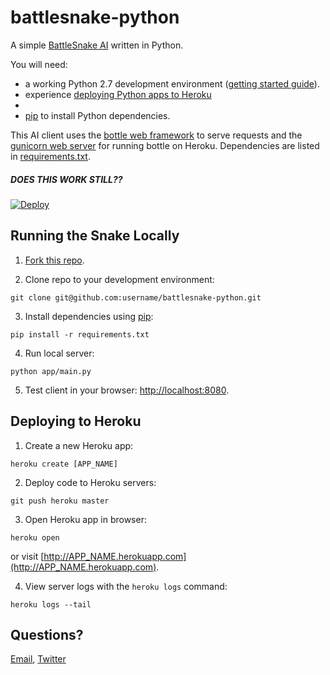 # battlesnake-python

A simple [BattleSnake AI](http://battlesnake.io) written in Python.

You will need:
* a working Python 2.7 development environment ([getting started guide](http://hackercodex.com/guide/python-development-environment-on-mac-osx/)).
* experience [deploying Python apps to Heroku](https://devcenter.heroku.com/articles/getting-started-with-python#introduction)
* 
* [pip](https://pip.pypa.io/en/latest/installing.html) to install Python dependencies.

This AI client uses the [bottle web framework](http://bottlepy.org/docs/dev/index.html) to serve requests and the [gunicorn web server](http://gunicorn.org/) for running bottle on Heroku. Dependencies are listed in [requirements.txt](requirements.txt).


##### DOES THIS WORK STILL??
[![Deploy](https://www.herokucdn.com/deploy/button.png)](https://heroku.com/deploy)

## Running the Snake Locally

1) [Fork this repo](#fork-destination-box).

2) Clone repo to your development environment:
```
git clone git@github.com:username/battlesnake-python.git
```

3) Install dependencies using [pip](https://pip.pypa.io/en/latest/installing.html):
```
pip install -r requirements.txt
```

4) Run local server:
```
python app/main.py
```

5) Test client in your browser: [http://localhost:8080](http://localhost:8080).

## Deploying to Heroku

1) Create a new Heroku app:
```
heroku create [APP_NAME]
```

2) Deploy code to Heroku servers:
```
git push heroku master
```

3) Open Heroku app in browser:
```
heroku open
```
or visit [http://APP_NAME.herokuapp.com](http://APP_NAME.herokuapp.com).

4) View server logs with the `heroku logs` command:
```
heroku logs --tail
```

## Questions?

[Email](mailto:battlesnake@sendwithus.com), [Twitter](http://twitter.com/send_with_us)

